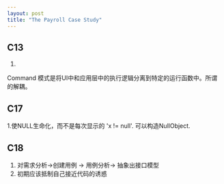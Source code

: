 ```yaml
---
layout: post
title: "The Payroll Case Study"
---
```


C13
---------------------------------------------------
1.
Command 模式是将UI中和应用层中的执行逻辑分离到特定的运行函数中。所谓的解耦。

C17
---------------------------------------------------
1.使NULL生命化，而不是每次显示的 'x != null'. 可以构造NullObject.

C18
---------------------------------------------------
1. 对需求分析-&gt;创建用例 -&gt; 用例分析-&gt; 抽象出接口模型
2. 初期应该抵制自己接近代码的诱惑